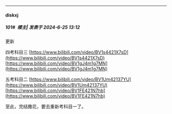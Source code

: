 ﻿
*****

####  diskxj  
##### 101#         楼主| 发表于 2024-6-25 13:12

更新

四考科目三
[https://www.bilibili.com/video/BV1s4421X7sD](https://www.bilibili.com/video/BV1s4421X7sD)
[https://www.bilibili.com/video/BV1gJ4m1g7MN](https://www.bilibili.com/video/BV1gJ4m1g7MN)

五考科目二
[https://www.bilibili.com/video/BV1Um42137YU](https://www.bilibili.com/video/BV1Um42137YU)
[https://www.bilibili.com/video/BV1FE421N7hb](https://www.bilibili.com/video/BV1FE421N7hb)

至此，完结撒花，要去重新考科目一了。

